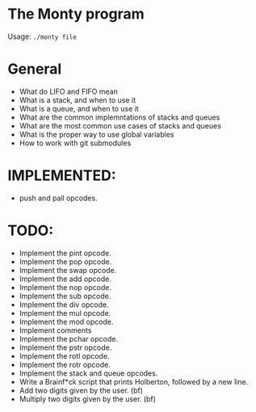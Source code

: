 # The Monty program
Usage: `./monty file`
# General
- What do LIFO and FIFO mean
- What is a stack, and when to use it
- What is a queue, and when to use it
- What are the common implemntations of stacks and queues
- What are the most common use cases of stacks and queues
- What is the proper way to use global variables
- How to work with git submodules
# IMPLEMENTED:
- push and pall opcodes. 
# TODO:
- Implement the pint opcode.
- Implement the pop opcode.
- Implement the swap opcode.
- Implement the add opcode.
- Implement the nop opcode.
- Implement the sub opcode.
- Implement the div opcode.
- Implement the mul opcode.
- Implement the mod opcode.
- Implement comments
- Implement the pchar opcode.
- Implement the pstr opcode.
- Implement the rotl opcode.
- Implement the rotr opcode.
- Implement the stack and queue opcodes.
- Write a Brainf\*ck script that prints Holberton, followed by a new line.
- Add two digits given by the user. (bf)
- Multiply two digits given by the user. (bf)
